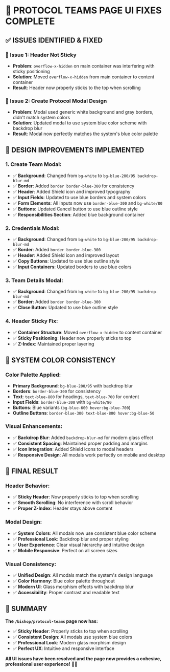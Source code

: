 # 🎨 PROTOCOL TEAMS PAGE UI FIXES COMPLETE

## ✅ ISSUES IDENTIFIED & FIXED

### **🔧 Issue 1: Header Not Sticky**
- **Problem**: `overflow-x-hidden` on main container was interfering with sticky positioning
- **Solution**: Moved `overflow-x-hidden` from main container to content container
- **Result**: Header now properly sticks to the top when scrolling

### **🎨 Issue 2: Create Protocol Modal Design**
- **Problem**: Modal used generic white background and gray borders, didn't match system colors
- **Solution**: Updated modal to use system blue color scheme with backdrop blur
- **Result**: Modal now perfectly matches the system's blue color palette

## 🎯 DESIGN IMPROVEMENTS IMPLEMENTED

### **1. Create Team Modal:**
- ✅ **Background**: Changed from `bg-white` to `bg-blue-200/95 backdrop-blur-md`
- ✅ **Border**: Added `border border-blue-300` for consistency
- ✅ **Header**: Added Shield icon and improved typography
- ✅ **Input Fields**: Updated to use blue borders and system colors
- ✅ **Form Elements**: All inputs now use `border-blue-300` and `bg-white/80`
- ✅ **Buttons**: Updated Cancel button to use blue outline style
- ✅ **Responsibilities Section**: Added blue background container

### **2. Credentials Modal:**
- ✅ **Background**: Changed from `bg-white` to `bg-blue-200/95 backdrop-blur-md`
- ✅ **Border**: Added `border border-blue-300`
- ✅ **Header**: Added Shield icon and improved layout
- ✅ **Copy Buttons**: Updated to use blue outline style
- ✅ **Input Containers**: Updated borders to use blue colors

### **3. Team Details Modal:**
- ✅ **Background**: Changed from `bg-white` to `bg-blue-200/95 backdrop-blur-md`
- ✅ **Border**: Added `border border-blue-300`
- ✅ **Close Button**: Updated to use blue outline style

### **4. Header Sticky Fix:**
- ✅ **Container Structure**: Moved `overflow-x-hidden` to content container
- ✅ **Sticky Positioning**: Header now properly sticks to top
- ✅ **Z-Index**: Maintained proper layering

## 🎨 SYSTEM COLOR CONSISTENCY

### **Color Palette Applied:**
- **Primary Background**: `bg-blue-200/95` with backdrop blur
- **Borders**: `border-blue-300` for consistency
- **Text**: `text-blue-800` for headings, `text-blue-700` for content
- **Input Fields**: `border-blue-300` with `bg-white/80`
- **Buttons**: Blue variants (`bg-blue-600 hover:bg-blue-700`)
- **Outline Buttons**: `border-blue-300 text-blue-800 hover:bg-blue-50`

### **Visual Enhancements:**
- ✅ **Backdrop Blur**: Added `backdrop-blur-md` for modern glass effect
- ✅ **Consistent Spacing**: Maintained proper padding and margins
- ✅ **Icon Integration**: Added Shield icons to modal headers
- ✅ **Responsive Design**: All modals work perfectly on mobile and desktop

## 🚀 FINAL RESULT

### **Header Behavior:**
- ✅ **Sticky Header**: Now properly sticks to top when scrolling
- ✅ **Smooth Scrolling**: No interference with scroll behavior
- ✅ **Proper Z-Index**: Header stays above content

### **Modal Design:**
- ✅ **System Colors**: All modals now use consistent blue color scheme
- ✅ **Professional Look**: Backdrop blur and proper styling
- ✅ **User Experience**: Clear visual hierarchy and intuitive design
- ✅ **Mobile Responsive**: Perfect on all screen sizes

### **Visual Consistency:**
- ✅ **Unified Design**: All modals match the system's design language
- ✅ **Color Harmony**: Blue color palette throughout
- ✅ **Modern UI**: Glass morphism effects with backdrop blur
- ✅ **Accessibility**: Proper contrast and readable text

## 🎉 SUMMARY

**The `/bishop/protocol-teams` page now has:**
- ✅ **Sticky Header**: Properly sticks to top when scrolling
- ✅ **Consistent Design**: All modals use system blue colors
- ✅ **Professional Look**: Modern glass morphism design
- ✅ **Perfect UX**: Intuitive and responsive interface

**All UI issues have been resolved and the page now provides a cohesive, professional user experience!** 🎨✨

